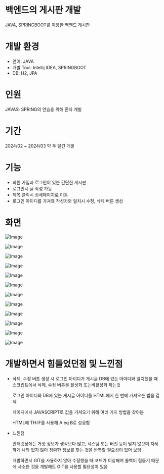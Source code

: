 # 백엔드의 게시판 개발
JAVA, SPRINGBOOT를 이용한 백엔드 게시판
# 개발 환경
- 언어: JAVA
- 개발 Tool: Intellij IDEA, SPRINGBOOT
- DB: H2, JPA
# 인원
JAVA와 SPRING의 연습을 위해 혼자 개발
# 기간
2024/02 ~ 2024/03 약 두 달간 개발
# 기능
- 회원 가입과 로그인이 있는 간단한 게시판
- 로그인시 글 작성 가능
- 제목 클릭시 상세페이지로 이동
- 로그인 아이디를 가져와 작성자와 일치시 수정, 삭제 버튼 생성
# 화면
![Image](https://github.com/user-attachments/assets/547e5327-d206-4427-bc29-d891403c9f65)

![Image](https://github.com/user-attachments/assets/2838a827-b7b4-4498-aec2-46156bd047c4)

![Image](https://github.com/user-attachments/assets/e34ca704-4602-4e51-9ea4-257c6edfd973)

![Image](https://github.com/user-attachments/assets/64ae160d-b9d8-4c5a-ae4f-6d2ceb469f51)

![Image](https://github.com/user-attachments/assets/b53f502a-34b9-4e9b-adad-05024e9a3fee)

![Image](https://github.com/user-attachments/assets/43b99a67-6d53-4ba8-8add-636b9b1f3fd2)

![Image](https://github.com/user-attachments/assets/4d5abd84-233f-4dfd-9b07-5e94498487ea)

![Image](https://github.com/user-attachments/assets/d0e1e572-9bf7-4055-9554-5e23e4a220da)

![Image](https://github.com/user-attachments/assets/d172742c-3622-464e-bc9f-4accdd142a75)

![Image](https://github.com/user-attachments/assets/300f5f61-0be0-40ac-b3a5-f599636e9adc)

![Image](https://github.com/user-attachments/assets/40cfcc4f-84f2-4b8a-9a11-b42f7c902c7e)

![Image](https://github.com/user-attachments/assets/4977d7cd-e3a1-45fc-80ed-7d9376adef02)

# 개발하면서 힘들었던점 및 느낀점
- 삭제, 수정 버튼 생성 시 로그인 아이디가 게시글 DB에 있는 아이디와 일치했을 때 스크립트에서 삭제, 수정 버튼을 활성화 또는비활성화 하는것

  로그인 아이디와 DB에 있는 게시글 아이디를 HTML에서 한 번에 가져오는 법을 검색
  
  페이지에서 JAVASCRIPT로 값을 가져오기 위해 여러 가지 방법을 찾아봄
  
  HTML에 TH:IF를 사용해 A eq B로 성공함

- 느낀점

  인터넷상에는 거짓 정보가 생각보다 많고, 시스템 또는 버전 등이 맞지 않으며 자세하게 나와 있지 않아 정확한 정보를 찾는 것을 반복할 필요성이 있어 보임
  
  개발하면서 GIT을 사용하지 않아 수정했을 때 코드가 이상해져 롤백이 힘들기 때문에 사소한 것을 개발해도 GIT을 사용할 필요성이 있음
